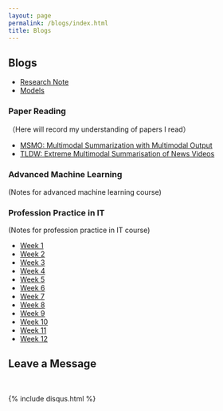 ```yaml
---
layout: page
permalink: /blogs/index.html
title: Blogs
---
```


## Blogs

- [Research Note](https://sichengleoliu.github.io/blogs/Research_Note)
- [Models](https://sichengleoliu.github.io/blogs/Models)

### Paper Reading
（Here will record my understanding of papers I read）


- [MSMO: Multimodal Summarization with Multimodal Output](https://sichengleoliu.github.io/blogs/MSMO)
- [TLDW: Extreme Multimodal Summarisation of News Videos](https://sichengleoliu.github.io/blogs/TLDW)



### Advanced Machine Learning
(Notes for advanced machine learning course)
### Profession Practice in IT
(Notes for profession practice in IT course)

- [Week 1](https://sichengleoliu.github.io/blogs/Profession_Practice_in_IT/Week_1)
- [Week 2](https://sichengleoliu.github.io/blogs/Profession_Practice_in_IT/Week_2)
- [Week 3](https://sichengleoliu.github.io/blogs/Profession_Practice_in_IT/Week_3)
- [Week 4](https://sichengleoliu.github.io/blogs/Profession_Practice_in_IT/Week_4)
- [Week 5](https://sichengleoliu.github.io/blogs/Profession_Practice_in_IT/Week_5)
- [Week 6](https://sichengleoliu.github.io/blogs/Profession_Practice_in_IT/Week_6)
- [Week 7](https://sichengleoliu.github.io/blogs/Profession_Practice_in_IT/Week_7)
- [Week 8](https://sichengleoliu.github.io/blogs/Profession_Practice_in_IT/Week_8)
- [Week 9](https://sichengleoliu.github.io/blogs/Profession_Practice_in_IT/Week_9)
- [Week 10](https://sichengleoliu.github.io/blogs/Profession_Practice_in_IT/Week_10)
- [Week 11](https://sichengleoliu.github.io/blogs/Profession_Practice_in_IT/Week_11)
- [Week 12](https://sichengleoliu.github.io/blogs/Profession_Practice_in_IT/Week_12)


## Leave a Message

<br>

{% include disqus.html %} 

<br>
